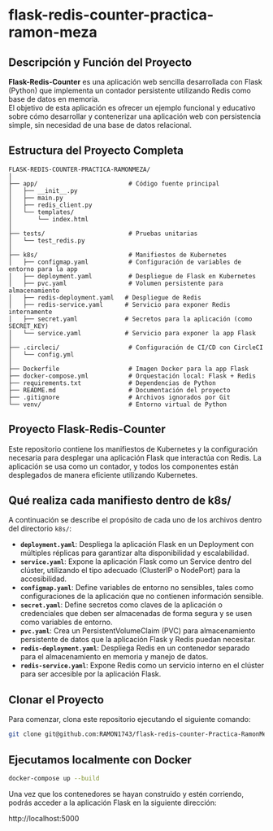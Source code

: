 # flask-redis-counter-practica-ramon-meza

## Descripción y Función del Proyecto
**Flask-Redis-Counter** es una aplicación web sencilla desarrollada con Flask (Python) que implementa un contador persistente utilizando Redis como base de datos en memoria.  
El objetivo de esta aplicación es ofrecer un ejemplo funcional y educativo sobre cómo desarrollar y contenerizar una aplicación web con persistencia simple, sin necesidad de una base de datos relacional.

## Estructura del Proyecto Completa

```plaintext
FLASK-REDIS-COUNTER-PRACTICA-RAMONMEZA/
│
├── app/                         # Código fuente principal
│   ├── __init__.py
│   ├── main.py
│   ├── redis_client.py
│   └── templates/
│       └── index.html
│
├── tests/                       # Pruebas unitarias
│   └── test_redis.py
│
├── k8s/                         # Manifiestos de Kubernetes
│   ├── configmap.yaml           # Configuración de variables de entorno para la app
│   ├── deployment.yaml          # Despliegue de Flask en Kubernetes
│   ├── pvc.yaml                 # Volumen persistente para almacenamiento
│   ├── redis-deployment.yaml   # Despliegue de Redis
│   ├── redis-service.yaml      # Servicio para exponer Redis internamente
│   ├── secret.yaml             # Secretos para la aplicación (como SECRET_KEY)
│   └── service.yaml            # Servicio para exponer la app Flask
│
├── .circleci/                   # Configuración de CI/CD con CircleCI
│   └── config.yml
│
├── Dockerfile                   # Imagen Docker para la app Flask
├── docker-compose.yml           # Orquestación local: Flask + Redis
├── requirements.txt             # Dependencias de Python
├── README.md                    # Documentación del proyecto
├── .gitignore                   # Archivos ignorados por Git
└── venv/                        # Entorno virtual de Python 

```

## Proyecto Flask-Redis-Counter

Este repositorio contiene los manifiestos de Kubernetes y la configuración necesaria para desplegar una aplicación Flask que interactúa con Redis. La aplicación se usa como un contador, y todos los componentes están desplegados de manera eficiente utilizando Kubernetes.

## Qué realiza cada manifiesto dentro de k8s/

A continuación se describe el propósito de cada uno de los archivos dentro del directorio `k8s/`:

- **`deployment.yaml`**: Despliega la aplicación Flask en un Deployment con múltiples réplicas para garantizar alta disponibilidad y escalabilidad.
- **`service.yaml`**: Expone la aplicación Flask como un Service dentro del clúster, utilizando el tipo adecuado (ClusterIP o NodePort) para la accesibilidad.
- **`configmap.yaml`**: Define variables de entorno no sensibles, tales como configuraciones de la aplicación que no contienen información sensible.
- **`secret.yaml`**: Define secretos como claves de la aplicación o credenciales que deben ser almacenadas de forma segura y se usen como variables de entorno.
- **`pvc.yaml`**: Crea un PersistentVolumeClaim (PVC) para almacenamiento persistente de datos que la aplicación Flask y Redis puedan necesitar.
- **`redis-deployment.yaml`**: Despliega Redis en un contenedor separado para el almacenamiento en memoria y manejo de datos.
- **`redis-service.yaml`**: Expone Redis como un servicio interno en el clúster para ser accesible por la aplicación Flask.

## Clonar el Proyecto

Para comenzar, clona este repositorio ejecutando el siguiente comando:

```bash
git clone git@github.com:RAMON1743/flask-redis-counter-Practica-RamonMeza.git

```

## Ejecutamos localmente con Docker

```bash
docker-compose up --build
```

Una vez que los contenedores se hayan construido y estén corriendo, podrás acceder a la aplicación Flask en la siguiente dirección:

http://localhost:5000
